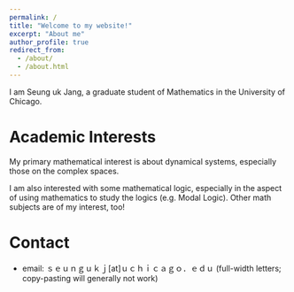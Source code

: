 ```yaml
---
permalink: /
title: "Welcome to my website!"
excerpt: "About me"
author_profile: true
redirect_from: 
  - /about/
  - /about.html
---
```


<!-- [academicpages template](https://github.com/academicpages/academicpages.github.io) -->

I am Seung uk Jang, a graduate student of Mathematics in the University of Chicago.

# Academic Interests
My primary mathematical interest is about dynamical systems, especially those on the complex spaces.

I am also interested with some mathematical logic, especially in the aspect of using mathematics to study the logics (e.g. Modal Logic). Other math subjects are of my interest, too!

# Contact
 * email: ｓｅｕｎｇｕｋｊ[at]ｕｃｈｉｃａｇｏ．ｅｄｕ (full-width letters; copy-pasting will generally not work)
